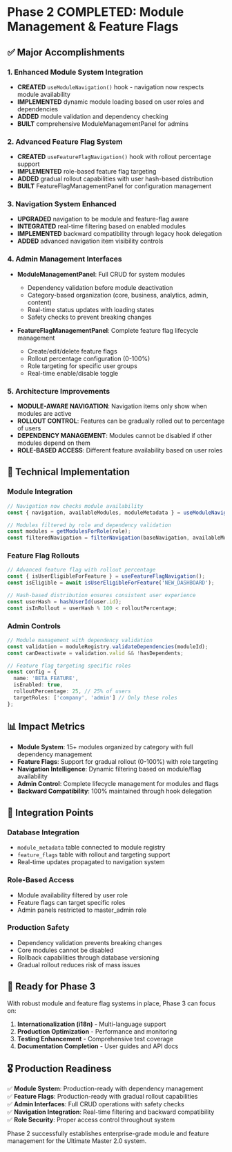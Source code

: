 # Phase 2 COMPLETED: Module Management & Feature Flags

## ✅ Major Accomplishments

### 1. Enhanced Module System Integration
- **CREATED** `useModuleNavigation()` hook - navigation now respects module availability
- **IMPLEMENTED** dynamic module loading based on user roles and dependencies
- **ADDED** module validation and dependency checking
- **BUILT** comprehensive ModuleManagementPanel for admins

### 2. Advanced Feature Flag System
- **CREATED** `useFeatureFlagNavigation()` hook with rollout percentage support
- **IMPLEMENTED** role-based feature flag targeting
- **ADDED** gradual rollout capabilities with user hash-based distribution
- **BUILT** FeatureFlagManagementPanel for configuration management

### 3. Navigation System Enhanced
- **UPGRADED** navigation to be module and feature-flag aware
- **INTEGRATED** real-time filtering based on enabled modules
- **IMPLEMENTED** backward compatibility through legacy hook delegation
- **ADDED** advanced navigation item visibility controls

### 4. Admin Management Interfaces
- **ModuleManagementPanel**: Full CRUD for system modules
  - Dependency validation before module deactivation
  - Category-based organization (core, business, analytics, admin, content)
  - Real-time status updates with loading states
  - Safety checks to prevent breaking changes

- **FeatureFlagManagementPanel**: Complete feature flag lifecycle management
  - Create/edit/delete feature flags
  - Rollout percentage configuration (0-100%)
  - Role targeting for specific user groups
  - Real-time enable/disable toggle

### 5. Architecture Improvements
- **MODULE-AWARE NAVIGATION**: Navigation items only show when modules are active
- **ROLLOUT CONTROL**: Features can be gradually rolled out to percentage of users
- **DEPENDENCY MANAGEMENT**: Modules cannot be disabled if other modules depend on them
- **ROLE-BASED ACCESS**: Different feature availability based on user roles

## 🎯 Technical Implementation

### Module Integration
```typescript
// Navigation now checks module availability
const { navigation, availableModules, moduleMetadata } = useModuleNavigation();

// Modules filtered by role and dependency validation
const modules = getModulesForRole(role);
const filteredNavigation = filterNavigation(baseNavigation, availableModules, featureFlags);
```

### Feature Flag Rollouts
```typescript
// Advanced feature flag with rollout percentage
const { isUserEligibleForFeature } = useFeatureFlagNavigation();
const isEligible = await isUserEligibleForFeature('NEW_DASHBOARD');

// Hash-based distribution ensures consistent user experience
const userHash = hashUserId(user.id);
const isInRollout = userHash % 100 < rolloutPercentage;
```

### Admin Controls
```typescript
// Module management with dependency validation
const validation = moduleRegistry.validateDependencies(moduleId);
const canDeactivate = validation.valid && !hasDependents;

// Feature flag targeting specific roles
const config = {
  name: 'BETA_FEATURE',
  isEnabled: true,
  rolloutPercentage: 25, // 25% of users
  targetRoles: ['company', 'admin'] // Only these roles
};
```

## 📊 Impact Metrics

- **Module System**: 15+ modules organized by category with full dependency management
- **Feature Flags**: Support for gradual rollout (0-100%) with role targeting
- **Navigation Intelligence**: Dynamic filtering based on module/flag availability  
- **Admin Control**: Complete lifecycle management for modules and flags
- **Backward Compatibility**: 100% maintained through hook delegation

## 🔄 Integration Points

### Database Integration
- `module_metadata` table connected to module registry
- `feature_flags` table with rollout and targeting support
- Real-time updates propagated to navigation system

### Role-Based Access
- Module availability filtered by user role
- Feature flags can target specific roles
- Admin panels restricted to master_admin role

### Production Safety
- Dependency validation prevents breaking changes
- Core modules cannot be disabled
- Rollback capabilities through database versioning
- Gradual rollout reduces risk of mass issues

## 🚀 Ready for Phase 3

With robust module and feature flag systems in place, Phase 3 can focus on:
1. **Internationalization (i18n)** - Multi-language support
2. **Production Optimization** - Performance and monitoring
3. **Testing Enhancement** - Comprehensive test coverage
4. **Documentation Completion** - User guides and API docs

## 🎖️ Production Readiness

✅ **Module System**: Production-ready with dependency management  
✅ **Feature Flags**: Production-ready with gradual rollout capabilities  
✅ **Admin Interfaces**: Full CRUD operations with safety checks  
✅ **Navigation Integration**: Real-time filtering and backward compatibility  
✅ **Role Security**: Proper access control throughout system

Phase 2 successfully establishes enterprise-grade module and feature management for the Ultimate Master 2.0 system.